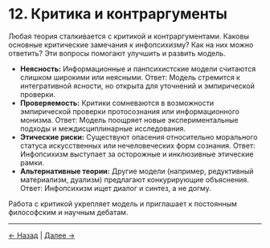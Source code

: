 # 12. Критика и контраргументы

Любая теория сталкивается с критикой и контраргументами. Каковы основные критические замечания к инфопсихизму? Как на них можно ответить? Эти вопросы помогают улучшить и развить модель.

- **Неясность:** Информационные и панпсихистские модели считаются слишком широкими или неясными. Ответ: Модель стремится к интегративной ясности, но открыта для уточнений и эмпирической проверки.
- **Проверяемость:** Критики сомневаются в возможности эмпирической проверки протосознания или информационного монизма. Ответ: Модель поощряет новые экспериментальные подходы и междисциплинарные исследования.
- **Этические риски:** Существуют опасения относительно морального статуса искусственных или нечеловеческих форм сознания. Ответ: Инфопсихизм выступает за осторожные и инклюзивные этические рамки.
- **Альтернативные теории:** Другие модели (например, редуктивный материализм, дуализм) предлагают конкурирующие объяснения. Ответ: Инфопсихизм ищет диалог и синтез, а не догму.

Работа с критикой укрепляет модель и приглашает к постоянным философским и научным дебатам.

---
<div class="navigation-links">
<a href="11_Кейсы_и_практические_применения.md" class="nav-link prev-link">← Назад</a> | <a href="13_Методология_и_эпистемология.md" class="nav-link next-link">Далее →</a>
</div>
